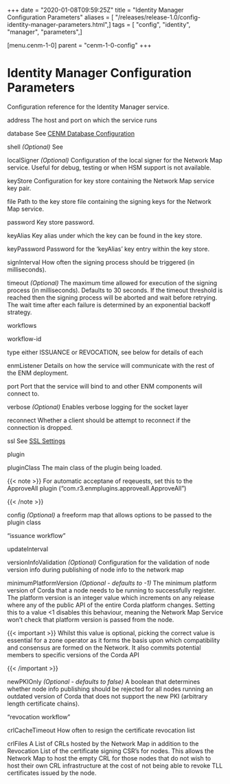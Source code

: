 +++
date = "2020-01-08T09:59:25Z"
title = "Identity Manager Configuration Parameters"
aliases = [ "/releases/release-1.0/config-identity-manager-parameters.html",]
tags = [ "config", "identity", "manager", "parameters",]

[menu.cenm-1-0]
parent = "cenm-1-0-config"
+++


# Identity Manager Configuration Parameters

Configuration reference for the Identity Manager service.



address
The host and port on which the service runs


database
See [CENM Database Configuration](config-database.md)


shell
*(Optional)* See [<no title>](config-shell.md)


localSigner
*(Optional)* Configuration of the local signer for the Network Map service. Useful for debug, testing or when HSM support is not available.



keyStore
Configuration for key store containing the Network Map service key pair.



file
Path to the key store file containing the signing keys for the Network Map service.


password
Key store password.


keyAlias
Key alias under which the key can be found in the key store.


keyPassword
Password for the ‘keyAlias’ key entry within the key store.


signInterval
How often the signing process should be triggered (in milliseconds).


timeout
*(Optional)* The maximum time allowed for execution of the signing process (in milliseconds). Defaults
                                    to 30 seconds. If the timeout threshold is reached then the signing process will be aborted and wait
                                    before retrying. The wait time after each failure is determined by an exponential backoff strategy.


workflows


workflow-id


type
either ISSUANCE or REVOCATION, see below for details of each


enmListener
Details on how the service will communicate with the rest of the ENM deployment.



port
Port that the service will bind to and other ENM components will connect to.


verbose
*(Optional)* Enables verbose logging for the socket layer


reconnect
Whether a client should be attempt to reconnect if the connection is dropped.


ssl
See [SSL Settings](config-ssl.md)


plugin


pluginClass
The main class of the plugin being loaded.


{{< note >}}
For automatic acceptane of reqeuests, set this to the ApproveAll plugin (“com.r3.enmplugins.approveall.ApproveAll”)

{{< /note >}}

config
*(Optional)* a freeform map that allows options to be passed to the plugin class


“issuance workflow”


updateInterval

versionInfoValidation
*(Optional)* Configuration for the validation of node version info during publishing of node info to the network map



minimumPlatformVersion
*(Optional - defaults to -1)* The minimum platform version of Corda that a node needs
                                                            to be running to successfully register. The platform version is an integer value which
                                                            increments on any release where any of the public API of the entire
                                                            Corda platform changes. Setting this to a value <1 disables this behaviour, meaning
                                                            the Network Map Service won’t check that platform version is passed from the node.


{{< important >}}
Whilst this value is optional, picking the correct value is essential
                                                                for a zone operator as it forms the basis upon which compatibility and consensus
                                                                are formed on the Network. It also commits potential members to specific versions
                                                                of the Corda API


{{< /important >}}

newPKIOnly
*(Optional - defaults to false)* A boolean that determines whether node info publishing should be rejected for all nodes running an outdated
                                                            version of Corda that does not support the new PKI (arbitrary length certificate chains).


“revocation workflow”


crlCacheTimeout
How often to resign the certificate revocation list


crlFiles
A List of CRLs hosted by the Network Map in addition to the Revocation List of the certificate signing CSR’s for nodes. This allows the
                                                Network Map to host the empty CRL for those nodes that do not wish to host their own CRL infrastructure at the cost of not being
                                                able to revoke TLL certificates issued by the node.


